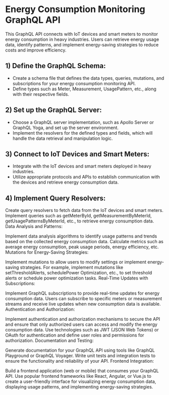 # Energy Consumption Monitoring GraphQL API

This GraphQL API connects with IoT devices and smart meters to monitor energy consumption in heavy industries. Users can retrieve energy usage data, identify patterns, and implement energy-saving strategies to reduce costs and improve efficiency.

## 1) Define the GraphQL Schema:

* Create a schema file that defines the data types, queries, mutations, and subscriptions for your energy consumption monitoring API.
* Define types such as Meter, Measurement, UsagePattern, etc., along with their respective fields.

## 2) Set up the GraphQL Server:

* Choose a GraphQL server implementation, such as Apollo Server or GraphQL Yoga, and set up the server environment.
* Implement the resolvers for the defined types and fields, which will handle the data retrieval and manipulation logic.

## 3) Connect to IoT Devices and Smart Meters:

* Integrate with the IoT devices and smart meters deployed in heavy industries.
* Utilize appropriate protocols and APIs to establish communication with the devices and retrieve energy consumption data.

## 4) Implement Query Resolvers:

Create query resolvers to fetch data from the IoT devices and smart meters.
Implement queries such as getMeterById, getMeasurementByMeterId, getUsagePatternsByMeterId, etc., to retrieve energy consumption data.
Data Analysis and Patterns:

Implement data analysis algorithms to identify usage patterns and trends based on the collected energy consumption data.
Calculate metrics such as average energy consumption, peak usage periods, energy efficiency, etc.
Mutations for Energy-Saving Strategies:

Implement mutations to allow users to modify settings or implement energy-saving strategies.
For example, implement mutations like setThresholdAlerts, schedulePower Optimization, etc., to set threshold alerts or schedule power optimization tasks.
Real-Time Updates with Subscriptions:

Implement GraphQL subscriptions to provide real-time updates for energy consumption data.
Users can subscribe to specific meters or measurement streams and receive live updates when new consumption data is available.
Authentication and Authorization:

Implement authentication and authorization mechanisms to secure the API and ensure that only authorized users can access and modify the energy consumption data.
Use technologies such as JWT (JSON Web Tokens) or OAuth for authentication and define user roles and permissions for authorization.
Documentation and Testing:

Generate documentation for your GraphQL API using tools like GraphQL Playground or GraphQL Voyager.
Write unit tests and integration tests to ensure the functionality and reliability of your API.
Frontend Integration:

Build a frontend application (web or mobile) that consumes your GraphQL API.
Use popular frontend frameworks like React, Angular, or Vue.js to create a user-friendly interface for visualizing energy consumption data, displaying usage patterns, and implementing energy-saving strategies.
